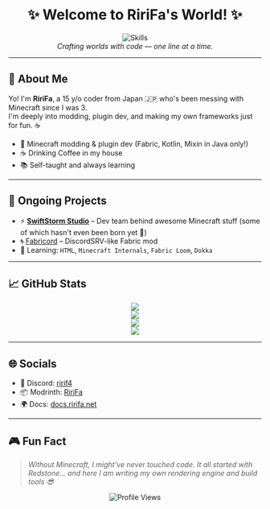 <h1 align="center">✨ Welcome to RiriFa's World! ✨</h1>
<p align="center">
  <img src="https://skillicons.dev/icons?i=java,kotlin,ts,cpp,gradle,git,html,css,js&theme=dark" alt="Skills" /><br/>
  <em>Crafting worlds with code — one line at a time.</em>
</p>

<hr/>

<h2>🙋 About Me</h2>
<p>
  Yo! I'm <strong>RiriFa</strong>, a 15 y/o coder from Japan 🇯🇵 who's been messing with Minecraft since I was 3.<br/>
  I'm deeply into modding, plugin dev, and making my own frameworks just for fun. ☕
</p>

<ul>
  <li>🧱 Minecraft modding & plugin dev (Fabric, Kotlin, Mixin in Java only!)</li>
  <li>☕ Drinking Coffee in my house</li>
  <li>📚 Self-taught and always learning</li>
</ul>

<hr/>

<h2>🚀 Ongoing Projects</h2>
<ul>
  <li>⚡ <strong><a href="https://github.com/SwiftStorm-Studio" target="_blank">SwiftStorm Studio</a></strong> – Dev team behind awesome Minecraft stuff (some of which hasn't even been born yet 🤔)</li>
  <li>🌀 <a href="https://github.com/ririf4/Fabricord" target="_blank">Fabricord</a> – DiscordSRV-like Fabric mod</li>
  <li>🧪 Learning: <code>HTML</code>, <code>Minecraft Internals</code>, <code>Fabric Loom</code>, <code>Dokka</code></li>
</ul>

<hr/>

<h2>📈 GitHub Stats</h2>
<div align="center">
  <img src="https://github-readme-stats.vercel.app/api?username=ririf4&show_icons=true&theme=tokyonight&hide_border=true"/>
  <br/>
  <img src="https://streak-stats.demolab.com?user=ririf4&theme=tokyonight&date_format=%5BY%5DM%20j"/>
  <br/>
  <img src="https://github-readme-stats.vercel.app/api/top-langs/?username=ririf4&layout=compact&langs_count=8&theme=tokyonight&hide_border=true"/>
  <br/>
  <img src="https://github-readme-activity-graph.vercel.app/graph?username=ririf4&theme=github-compact"/>
</div>

<hr/>

<h2>🌐 Socials</h2>
<ul>
  <li>💬 Discord: <a href="https://discordapp.com/users/959721106816770088" target="_blank">ririf4</a></li>
  <li>📦 Modrinth: <a href="https://modrinth.com/user/RiriFa" target="_blank">RiriFa</a></li>
  <li>🌍 Docs: <a href="https://docs.ririfa.net" target="_blank">docs.ririfa.net</a></li>
</ul>

<hr/>

<h2>🎮 Fun Fact</h2>
<blockquote><em>Without Minecraft, I might’ve never touched code. It all started with Redstone... and here I am writing my own rendering engine and build tools 😎</em></blockquote>

<p align="center">
  <img src="https://komarev.com/ghpvc/?username=ririf4&style=flat-square" alt="Profile Views"/>
</p>
